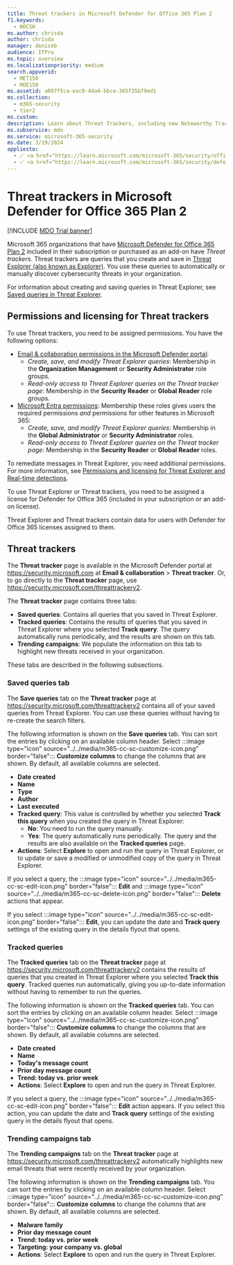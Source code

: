```yaml
---
title: Threat trackers in Microsoft Defender for Office 365 Plan 2
f1.keywords: 
  - NOCSH
ms.author: chrisda
author: chrisda
manager: deniseb
audience: ITPro
ms.topic: overview
ms.localizationpriority: medium
search.appverid: 
  - MET150
  - MOE150
ms.assetid: a097f5ca-eac0-44a4-bbce-365f35b79ed1
ms.collection: 
  - m365-security
  - tier2
ms.custom:
description: Learn about Threat Trackers, including new Noteworthy Trackers, to help your organization stay on top of security concerns.
ms.subservice: mdo
ms.service: microsoft-365-security
ms.date: 3/19/2024
appliesto:
  - ✅ <a href="https://learn.microsoft.com/microsoft-365/security/office-365-security/mdo-security-comparison" target="_blank">Microsoft Defender for Office 365 plan 2</a>
  - ✅ <a href="https://learn.microsoft.com/microsoft-365/security/defender/microsoft-365-defender" target="_blank">Microsoft Defender XDR</a>
---
```


# Threat trackers in Microsoft Defender for Office 365 Plan 2

[!INCLUDE [MDO Trial banner](../includes/mdo-trial-banner.md)]

Microsoft 365 organizations that have [Microsoft Defender for Office 365 Plan 2](mdo-security-comparison.md#defender-for-office-365-plan-1-vs-plan-2-cheat-sheet) included in their subscription or purchased as an add-on have _Threat trackers_. Threat trackers are queries that you create and save in [Threat Explorer (also known as Explorer)](threat-explorer-real-time-detections-about.md). You use these queries to automatically or manually discover cybersecurity threats in your organization.

For information about creating and saving queries in Threat Explorer, see [Saved queries in Threat Explorer](threat-explorer-real-time-detections-about.md#saved-queries-in-threat-explorer).

## Permissions and licensing for Threat trackers

To use Threat trackers, you need to be assigned permissions. You have the following options:

- [Email & collaboration permissions in the Microsoft Defender portal](mdo-portal-permissions.md):
  - _Create, save, and modify Threat Explorer queries_: Membership in the **Organization Management** or **Security Administrator** role groups.
  - _Read-only access to Threat Explorer queries on the Threat tracker page_: Membership in the **Security Reader** or **Global Reader** role groups.
- [Microsoft Entra permissions](/entra/identity/role-based-access-control/manage-roles-portal): Membership these roles gives users the required permissions _and_ permissions for other features in Microsoft 365:
  - _Create, save, and modify Threat Explorer queries_: Membership in the **Global Administrator** or **Security Administrator** roles.
  - _Read-only access to Threat Explorer queries on the Threat tracker page_: Membership in the **Security Reader** or **Global Reader** roles.

To remediate messages in Threat Explorer, you need additional permissions. For more information, see [Permissions and licensing for Threat Explorer and Real-time detections](threat-explorer-real-time-detections-about.md#permissions-and-licensing-for-threat-explorer-and-real-time-detections).

To use Threat Explorer or Threat trackers, you need to be assigned a license for Defender for Office 365 (included in your subscription or an add-on license).

Threat Explorer and Threat trackers contain data for users with Defender for Office 365 licenses assigned to them.

## Threat trackers

The **Threat tracker** page is available in the Microsoft Defender portal at <https://security.microsoft.com> at **Email & collaboration** \> **Threat tracker**. Or, to go directly to the **Threat tracker** page, use <https://security.microsoft.com/threattrackerv2>.

The **Threat tracker** page contains three tabs:

- **Saved queries**: Contains all queries that you saved in Threat Explorer.
- **Tracked queries**: Contains the results of queries that you saved in Threat Explorer where you selected **Track query**. The query automatically runs periodically, and the results are shown on this tab.
- **Trending campaigns**: We populate the information on this tab to highlight new threats received in your organization.

These tabs are described in the following subsections.

### Saved queries tab

The **Save queries** tab on the **Threat tracker** page at <https://security.microsoft.com/threattrackerv2> contains all of your saved queries from Threat Explorer. You can use these queries without having to re-create the search filters.

The following information is shown on the **Save queries** tab. You can sort the entries by clicking on an available column header. Select :::image type="icon" source="../../media/m365-cc-sc-customize-icon.png" border="false"::: **Customize columns** to change the columns that are shown. By default, all available columns are selected.

- **Date created**
- **Name**
- **Type**
- **Author**
- **Last executed**
- **Tracked query**: This value is controlled by whether you selected **Track this query** when you created the query in Threat Explorer:
  - **No**: You need to run the query manually.
  - **Yes**: The query automatically runs periodically. The query and the results are also available on the **Tracked queries** page.
- **Actions**: Select **Explore** to open and run the query in Threat Explorer, or to update or save a modified or unmodified copy of the query in Threat Explorer.

If you select a query, the :::image type="icon" source="../../media/m365-cc-sc-edit-icon.png" border="false"::: **Edit** and :::image type="icon" source="../../media/m365-cc-sc-delete-icon.png" border="false"::: **Delete** actions that appear.

If you select :::image type="icon" source="../../media/m365-cc-sc-edit-icon.png" border="false"::: **Edit**, you can update the date and **Track query** settings of the existing query in the details flyout that opens.

### Tracked queries

The **Tracked queries** tab on the **Threat tracker** page at <https://security.microsoft.com/threattrackerv2> contains the results of queries that you created in Threat Explorer where you selected **Track this query**. Tracked queries run automatically, giving you up-to-date information without having to remember to run the queries.

The following information is shown on the **Tracked queries** tab. You can sort the entries by clicking on an available column header. Select :::image type="icon" source="../../media/m365-cc-sc-customize-icon.png" border="false"::: **Customize columns** to change the columns that are shown. By default, all available columns are selected.

- **Date created**
- **Name**
- **Today's message count**
- **Prior day message count**
- **Trend: today vs. prior week**
- **Actions**: Select **Explore** to open and run the query in Threat Explorer.

If you select a query, the :::image type="icon" source="../../media/m365-cc-sc-edit-icon.png" border="false"::: **Edit** action appears. If you select this action, you can update the date and **Track query** settings of the existing query in the details flyout that opens.

### Trending campaigns tab

The **Trending campaigns** tab on the **Threat tracker** page at <https://security.microsoft.com/threattrackerv2> automatically highlights new email threats that were recently received by your organization.

The following information is shown on the **Trending campaigns** tab. You can sort the entries by clicking on an available column header. Select :::image type="icon" source="../../media/m365-cc-sc-customize-icon.png" border="false"::: **Customize columns** to change the columns that are shown. By default, all available columns are selected.

- **Malware family**
- **Prior day message count**
- **Trend: today vs. prior week**
- **Targeting: your company vs. global**
- **Actions**: Select **Explore** to open and run the query in Threat Explorer.
